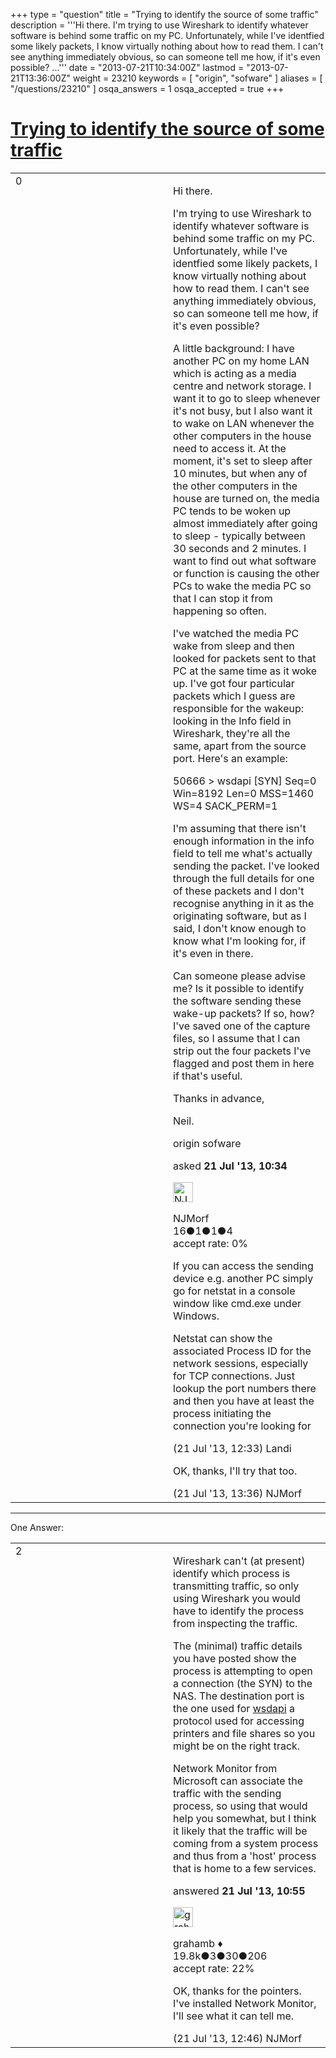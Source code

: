 +++
type = "question"
title = "Trying to identify the source of some traffic"
description = '''Hi there. I&#x27;m trying to use Wireshark to identify whatever software is behind some traffic on my PC. Unfortunately, while I&#x27;ve identfied some likely packets, I know virtually nothing about how to read them. I can&#x27;t see anything immediately obvious, so can someone tell me how, if it&#x27;s even possible? ...'''
date = "2013-07-21T10:34:00Z"
lastmod = "2013-07-21T13:36:00Z"
weight = 23210
keywords = [ "origin", "sofware" ]
aliases = [ "/questions/23210" ]
osqa_answers = 1
osqa_accepted = true
+++

<div class="headNormal">

# [Trying to identify the source of some traffic](/questions/23210/trying-to-identify-the-source-of-some-traffic)

</div>

<div id="main-body">

<div id="askform">

<table id="question-table" style="width:100%;"><colgroup><col style="width: 50%" /><col style="width: 50%" /></colgroup><tbody><tr class="odd"><td style="width: 30px; vertical-align: top"><div class="vote-buttons"><span id="post-23210-upvote" class="ajax-command post-vote up" rel="nofollow" title="I like this post (click again to cancel)"> </span><div id="post-23210-score" class="post-score" title="current number of votes">0</div><span id="post-23210-downvote" class="ajax-command post-vote down" rel="nofollow" title="I dont like this post (click again to cancel)"> </span> <span id="favorite-mark" class="ajax-command favorite-mark" rel="nofollow" title="mark/unmark this question as favorite (click again to cancel)"> </span><div id="favorite-count" class="favorite-count"></div></div></td><td><div id="item-right"><div class="question-body"><p>Hi there.</p><p>I'm trying to use Wireshark to identify whatever software is behind some traffic on my PC. Unfortunately, while I've identfied some likely packets, I know virtually nothing about how to read them. I can't see anything immediately obvious, so can someone tell me how, if it's even possible?</p><p>A little background: I have another PC on my home LAN which is acting as a media centre and network storage. I want it to go to sleep whenever it's not busy, but I also want it to wake on LAN whenever the other computers in the house need to access it. At the moment, it's set to sleep after 10 minutes, but when any of the other computers in the house are turned on, the media PC tends to be woken up almost immediately after going to sleep - typically between 30 seconds and 2 minutes. I want to find out what software or function is causing the other PCs to wake the media PC so that I can stop it from happening so often.</p><p>I've watched the media PC wake from sleep and then looked for packets sent to that PC at the same time as it woke up. I've got four particular packets which I guess are responsible for the wakeup: looking in the Info field in Wireshark, they're all the same, apart from the source port. Here's an example:</p><p>50666 &gt; wsdapi [SYN] Seq=0 Win=8192 Len=0 MSS=1460 WS=4 SACK_PERM=1</p><p>I'm assuming that there isn't enough information in the info field to tell me what's actually sending the packet. I've looked through the full details for one of these packets and I don't recognise anything in it as the originating software, but as I said, I don't know enough to know what I'm looking for, if it's even in there.</p><p>Can someone please advise me? Is it possible to identify the software sending these wake-up packets? If so, how? I've saved one of the capture files, so I assume that I can strip out the four packets I've flagged and post them in here if that's useful.</p><p>Thanks in advance,</p><p>Neil.</p></div><div id="question-tags" class="tags-container tags"><span class="post-tag tag-link-origin" rel="tag" title="see questions tagged &#39;origin&#39;">origin</span> <span class="post-tag tag-link-sofware" rel="tag" title="see questions tagged &#39;sofware&#39;">sofware</span></div><div id="question-controls" class="post-controls"></div><div class="post-update-info-container"><div class="post-update-info post-update-info-user"><p>asked <strong>21 Jul '13, 10:34</strong></p><img src="https://secure.gravatar.com/avatar/9656a36332178b9769ee4a5f2c2f0469?s=32&amp;d=identicon&amp;r=g" class="gravatar" width="32" height="32" alt="NJMorf&#39;s gravatar image" /><p><span>NJMorf</span><br />
<span class="score" title="16 reputation points">16</span><span title="1 badges"><span class="badge1">●</span><span class="badgecount">1</span></span><span title="1 badges"><span class="silver">●</span><span class="badgecount">1</span></span><span title="4 badges"><span class="bronze">●</span><span class="badgecount">4</span></span><br />
<span class="accept_rate" title="Rate of the user&#39;s accepted answers">accept rate:</span> <span title="NJMorf has no accepted answers">0%</span></p></div></div><div id="comments-container-23210" class="comments-container"><span id="23213"></span><div id="comment-23213" class="comment"><div id="post-23213-score" class="comment-score"></div><div class="comment-text"><p>If you can access the sending device e.g. another PC simply go for netstat in a console window like cmd.exe under Windows.</p><p>Netstat can show the associated Process ID for the network sessions, especially for TCP connections. Just lookup the port numbers there and then you have at least the process initiating the connection you're looking for</p></div><div id="comment-23213-info" class="comment-info"><span class="comment-age">(21 Jul '13, 12:33)</span> <span class="comment-user userinfo">Landi</span></div></div><span id="23217"></span><div id="comment-23217" class="comment"><div id="post-23217-score" class="comment-score"></div><div class="comment-text"><p>OK, thanks, I'll try that too.</p></div><div id="comment-23217-info" class="comment-info"><span class="comment-age">(21 Jul '13, 13:36)</span> <span class="comment-user userinfo">NJMorf</span></div></div></div><div id="comment-tools-23210" class="comment-tools"></div><div class="clear"></div><div id="comment-23210-form-container" class="comment-form-container"></div><div class="clear"></div></div></td></tr></tbody></table>

------------------------------------------------------------------------

<div class="tabBar">

<span id="sort-top"></span>

<div class="headQuestions">

One Answer:

</div>

</div>

<span id="23211"></span>

<div id="answer-container-23211" class="answer accepted-answer">

<table style="width:100%;"><colgroup><col style="width: 50%" /><col style="width: 50%" /></colgroup><tbody><tr class="odd"><td style="width: 30px; vertical-align: top"><div class="vote-buttons"><span id="post-23211-upvote" class="ajax-command post-vote up" rel="nofollow" title="I like this post (click again to cancel)"> </span><div id="post-23211-score" class="post-score" title="current number of votes">2</div><span id="post-23211-downvote" class="ajax-command post-vote down" rel="nofollow" title="I dont like this post (click again to cancel)"> </span> <span class="accept-answer on" rel="nofollow" title="NJMorf has selected this answer as the correct answer"> </span></div></td><td><div class="item-right"><div class="answer-body"><p>Wireshark can't (at present) identify which process is transmitting traffic, so only using Wireshark you would have to identify the process from inspecting the traffic.</p><p>The (minimal) traffic details you have posted show the process is attempting to open a connection (the SYN) to the NAS. The destination port is the one used for <a href="http://en.m.wikipedia.org/wiki/Web_Services_for_Devices">wsdapi</a> a protocol used for accessing printers and file shares so you might be on the right track.</p><p>Network Monitor from Microsoft can associate the traffic with the sending process, so using that would help you somewhat, but I think it likely that the traffic will be coming from a system process and thus from a 'host' process that is home to a few services.</p></div><div class="answer-controls post-controls"></div><div class="post-update-info-container"><div class="post-update-info post-update-info-user"><p>answered <strong>21 Jul '13, 10:55</strong></p><img src="https://secure.gravatar.com/avatar/d2a7e24ca66604c749c7c88c1da8ff78?s=32&amp;d=identicon&amp;r=g" class="gravatar" width="32" height="32" alt="grahamb&#39;s gravatar image" /><p><span>grahamb ♦</span><br />
<span class="score" title="19834 reputation points"><span>19.8k</span></span><span title="3 badges"><span class="badge1">●</span><span class="badgecount">3</span></span><span title="30 badges"><span class="silver">●</span><span class="badgecount">30</span></span><span title="206 badges"><span class="bronze">●</span><span class="badgecount">206</span></span><br />
<span class="accept_rate" title="Rate of the user&#39;s accepted answers">accept rate:</span> <span title="grahamb has 274 accepted answers">22%</span></p></div></div><div id="comments-container-23211" class="comments-container"><span id="23215"></span><div id="comment-23215" class="comment"><div id="post-23215-score" class="comment-score"></div><div class="comment-text"><p>OK, thanks for the pointers. I've installed Network Monitor, I'll see what it can tell me.</p></div><div id="comment-23215-info" class="comment-info"><span class="comment-age">(21 Jul '13, 12:46)</span> <span class="comment-user userinfo">NJMorf</span></div></div></div><div id="comment-tools-23211" class="comment-tools"></div><div class="clear"></div><div id="comment-23211-form-container" class="comment-form-container"></div><div class="clear"></div></div></td></tr></tbody></table>

</div>

<div class="paginator-container-left">

</div>

</div>

</div>


